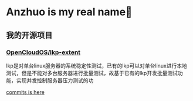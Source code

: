 # Anzhuo is my real name👋

<!--
**Alexanzhuo/Alexanzhuo** is a ✨ _special_ ✨ repository because its `README.md` (this file) appears on your GitHub profile.

Here are some ideas to get you started:

- 🔭 I’m currently working on ...
- 🌱 I’m currently learning ...
- 👯 I’m looking to collaborate on ...
- 🤔 I’m looking for help with ...
- 💬 Ask me about ...
- 📫 How to reach me: ...
- 😄 Pronouns: ...
- ⚡ Fun fact: ...
-->

## 我的开源项目
### [OpenCloudOS/lkp-extent](https://github.com/OpenCloudOS/lkp-extent)
lkp是对单台linux服务器的系统稳定性测试，已有的lkp可以对单台linux进行本地测试，但是不能对多台服务器进行批量测试，故基于已有的lkp开发批量测试功能，实现并发控制服务器压力测试的功

[commits is here](https://github.com/BIGWJZ/lkp-extent/commits/main?after=b5de77a8754b4544e9a75cf08ea037099fd8d2ab+104&branch=main&qualified_name=refs%2Fheads%2Fmain)





